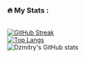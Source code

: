 ### :fire: My Stats :
<br>[![GitHub Streak](https://streak-stats.demolab.com/?user=lenchevskii)](https://git.io/streak-stats)
<br>[![Top Langs](https://github-readme-stats.vercel.app/api/top-langs/?username=lenchevskii&layout=compact&theme=transparent)](https://github.com/anuraghazra/github-readme-stats)
<br>![Dzmitry's GitHub stats](https://github-readme-stats.vercel.app/api?username=lenchevskii&theme=transparent&show_icons=true)

<!--
**lenchevskii/lenchevskii** is a ✨ _special_ ✨ repository because its `README.md` (this file) appears on your GitHub profile.

Here are some ideas to get you started:

- 🔭 I’m currently working on ...
- 🌱 I’m currently learning ...
- 👯 I’m looking to collaborate on ...
- 🤔 I’m looking for help with ...
- 💬 Ask me about ...
- 📫 How to reach me: ...
- 😄 Pronouns: ...
- ⚡ Fun fact: ...
-->
